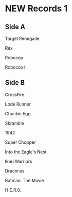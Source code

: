 # NEW Records 1

## Side A

Target Renegade

Rex

Robocop

Robocop II

## Side B

CrossFire

Lode Runner

Chuckie Egg

Skramble

1942

Super Chopper

Into the Eagle's Nest

Ikari Warriors

Draconus

Batman: The Movie

H.E.R.O.